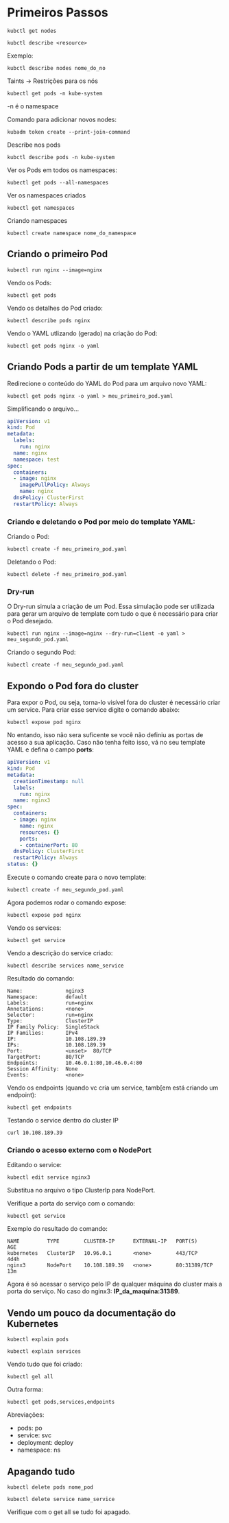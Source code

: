 # Primeiros Passos

~~~shell
kubctl get nodes
~~~

~~~shell
kubctl describe <resource>
~~~

Exemplo:

~~~shell
kubctl describe nodes nome_do_no
~~~

Taints -> Restrições para os nós

~~~shell
kubectl get pods -n kube-system
~~~

-n é o namespace

Comando para adicionar novos nodes:

~~~shell
kubadm token create --print-join-command
~~~

Describe nos pods

~~~shell
kubctl describe pods -n kube-system
~~~

Ver os Pods em todos os namespaces:

~~~shell
kubectl get pods --all-namespaces
~~~

Ver os namespaces criados

~~~shell
kubectl get namespaces
~~~

Criando namespaces

~~~shell
kubectl create namespace nome_do_namespace
~~~

## Criando o primeiro Pod

~~~shell
kubectl run nginx --image=nginx
~~~

Vendo os Pods:

~~~shell
kubectl get pods
~~~

Vendo os detalhes do Pod criado:

~~~shell
kubectl describe pods nginx
~~~

Vendo o YAML utlizando (gerado) na criação do Pod:

~~~shell
kubectl get pods nginx -o yaml
~~~

## Criando Pods a partir de um template YAML

Redirecione o conteúdo do YAML do Pod para um arquivo novo YAML:

~~~shell
kubectl get pods nginx -o yaml > meu_primeiro_pod.yaml
~~~

Simplificando o arquivo...

~~~yaml
apiVersion: v1
kind: Pod
metadata:
  labels:
    run: nginx
  name: nginx
  namespace: test
spec:
  containers:
  - image: nginx
    imagePullPolicy: Always
    name: nginx
  dnsPolicy: ClusterFirst
  restartPolicy: Always
~~~

### Criando e deletando o Pod por meio do template YAML:

Criando o Pod:

~~~shell
kubectl create -f meu_primeiro_pod.yaml
~~~

Deletando o Pod:

~~~shell
kubectl delete -f meu_primeiro_pod.yaml
~~~

### Dry-run

O Dry-run simula a criação de um Pod. Essa simulação pode ser utilizada para gerar um arquivo de template com tudo o que é necessário para criar o Pod desejado.

~~~shell
kubectl run nginx --image=nginx --dry-run=client -o yaml > meu_segundo_pod.yaml
~~~

Criando o segundo Pod:

~~~shell
kubectl create -f meu_segundo_pod.yaml
~~~

## Expondo o Pod fora do cluster

Para expor o Pod, ou seja, torna-lo visível fora do cluster é necessário criar um service. Para criar esse service digite o comando abaixo:

~~~shell
kubectl expose pod nginx
~~~

No entando, isso não sera suficente se você não definiu as portas de acesso a sua aplicação. Caso não tenha feito isso, vá no seu template YAML e defina o campo **ports**:

~~~yaml
apiVersion: v1
kind: Pod
metadata:
  creationTimestamp: null
  labels:
    run: nginx
  name: nginx3
spec:
  containers:
  - image: nginx
    name: nginx
    resources: {}
    ports:
    - containerPort: 80
  dnsPolicy: ClusterFirst
  restartPolicy: Always
status: {}
~~~

Execute o comando create para o novo template:

~~~shell
kubectl create -f meu_segundo_pod.yaml
~~~

Agora podemos rodar o comando expose:

~~~shell
kubectl expose pod nginx
~~~

Vendo os services:

~~~shell
kubectl get service
~~~

Vendo a descrição do service criado:

~~~shell
kubectl describe services name_service
~~~

Resultado do comando:

~~~shell
Name:              nginx3
Namespace:         default
Labels:            run=nginx
Annotations:       <none>
Selector:          run=nginx
Type:              ClusterIP
IP Family Policy:  SingleStack
IP Families:       IPv4
IP:                10.108.189.39
IPs:               10.108.189.39
Port:              <unset>  80/TCP
TargetPort:        80/TCP
Endpoints:         10.46.0.1:80,10.46.0.4:80
Session Affinity:  None
Events:            <none>
~~~

Vendo os endpoints (quando vc cria um service, tamb[em está criando um endpoint):

~~~shell
kubectl get endpoints
~~~


Testando o service dentro do cluster IP

~~~shell
curl 10.108.189.39
~~~

### Criando o acesso externo com o NodePort

Editando o service:

~~~shell
kubectl edit service nginx3
~~~

Substitua no arquivo o tipo ClusterIp para NodePort.

Verifique a porta do serviço com o comando:

~~~shell
kubectl get service
~~~

Exemplo do resultado do comando:

~~~
NAME         TYPE        CLUSTER-IP      EXTERNAL-IP   PORT(S)        AGE
kubernetes   ClusterIP   10.96.0.1       <none>        443/TCP        4d4h
nginx3       NodePort    10.108.189.39   <none>        80:31389/TCP   13m
~~~

Agora é só acessar o serviço pelo IP de qualquer máquina do cluster mais a porta do serviço. No caso do nginx3: **IP_da_maquina:31389**.

## Vendo um pouco da documentação do Kubernetes

~~~shell
kubectl explain pods
~~~


~~~shell
kubectl explain services
~~~

Vendo tudo que foi criado:

~~~shell
kubectl gel all
~~~

Outra forma:

~~~shell
kubectl get pods,services,endpoints
~~~

Abreviações:
- pods: po
- service: svc
- deployment: deploy
- namespace: ns

## Apagando tudo

~~~shell
kubectl delete pods nome_pod
~~~

~~~shell
kubectl delete service name_service
~~~

Verifique com o get all se tudo foi apagado.


